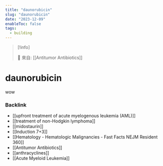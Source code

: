 ```yaml
---
title: "daunorubicin"
slug: "daunorubicin"
date: "2023-12-09"
enableToc: false
tags:
  - building
---
```


> [!info]
>
> 🌱 來自: [[Antitumor Antibiotics]]

# daunorubicin

wow


### Backlink

- [[upfront treatment of acute myelogenous leukemia (AML)]]
- [[treatment of non-Hodgkin lymphoma]]
- [[midostaurin]]
- [[Induction 7+3]]
- [[Hematology - Hematologic Malignancies - Fast Facts  NEJM Resident 360]]
- [[Antitumor Antibiotics]]
- [[anthracyclines]]
- [[Acute Myeloid Leukemia]]
